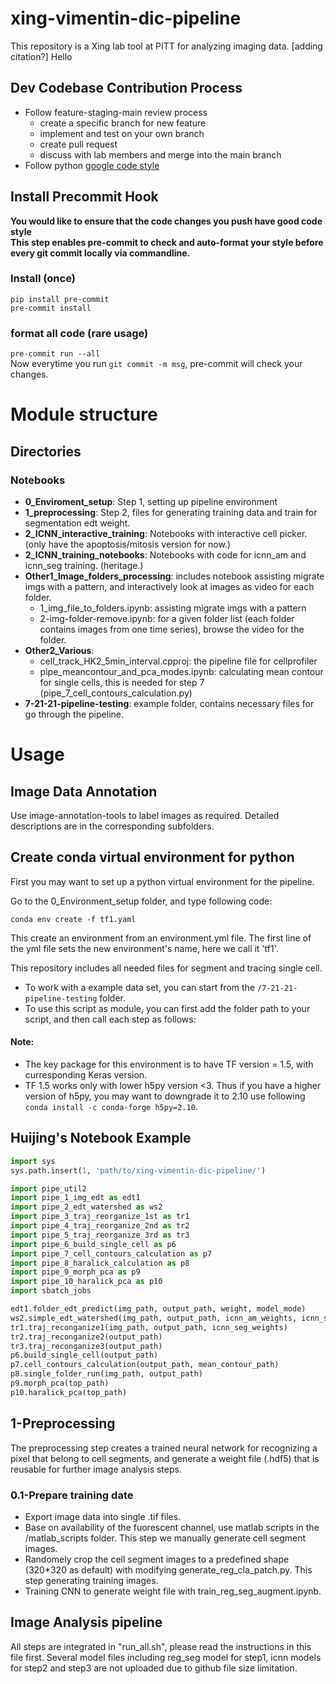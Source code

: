 # xing-vimentin-dic-pipeline

This repository is a Xing lab tool at PITT for analyzing imaging data. [adding citation?]
Hello

## Dev Codebase Contribution Process
- Follow feature-staging-main review process
    - create a specific branch for new feature
    - implement and test on your own branch
    - create pull request
    - discuss with lab members and merge into the main branch
- Follow python [google code style](https://google.github.io/styleguide/pyguide.html)


## Install Precommit Hook  
**You would like to ensure that the code changes you push have good code style**  
**This step enables pre-commit to check and auto-format your style before every git commit locally via commandline.**
### Install (once)  
`pip install pre-commit`  
`pre-commit install`  
### format all code (rare usage)  
`pre-commit run --all`  
Now everytime you run `git commit -m msg`, pre-commit will check your changes.


# Module structure
## Directories


### Notebooks
- **0_Enviroment_setup**: Step 1, setting up pipeline environment
- **1_preprocessing**: Step 2, files for generating training data and train for segmentation edt weight. 
- **2_ICNN_interactive_training**: Notebooks with interactive cell picker. (only have the apoptosis/mitosis version for now.)
- **2_ICNN_training_notebooks**: Notebooks with code for icnn_am and icnn_seg training. (heritage.)
- **Other1_Image_folders_processing**: includes notebook assisting migrate imgs with a pattern, and interactively look at images as video for each folder.
    - 1_img_file_to_folders.ipynb: assisting migrate imgs with a pattern
    - 2-img-folder-remove.ipynb: for a given folder list (each folder contains images from one time series), browse the video for the folder.  
- **Other2_Various**:
    - cell_track_HK2_5min_interval.cpproj: the pipeline file for cellprofiler
    - pipe_meancontour_and_pca_modes.ipynb: calculating mean contour for single cells, this is needed for step 7 (pipe_7_cell_contours_calculation.py)
- **7-21-21-pipeline-testing**: example folder, contains necessary files for go through the pipeline. 

# Usage  
## Image Data Annotation  
Use image-annotation-tools to label images as required. Detailed descriptions are in the corresponding subfolders.  
  
## Create conda virtual environment for python

First you may want to set up a python virtual environment for the pipeline.

Go to the 0_Environment_setup folder, and type following code:

`conda env create -f tf1.yaml`

This create an environment from an environment.yml file. The first line of the yml file sets the new environment's name, here we call it 'tf1'.


This repository includes all needed files for segment and tracing single cell. 
- To work with a example data set, you can start from the `/7-21-21-pipeline-testing` folder. 
- To use this script as module, you can first add the folder path to your script, and then call each step as follows:

#### Note:
- The key package for this environment is to have TF version = 1.5, with curresponding Keras version. 
- TF 1.5 works only with lower h5py version <3. Thus if you have a higher version of h5py, you may want to downgrade it to 2.10 use following `conda install -c conda-forge h5py=2.10`.

## Huijing's Notebook Example
```python
import sys
sys.path.insert(1, 'path/to/xing-vimentin-dic-pipeline/')

import pipe_util2
import pipe_1_img_edt as edt1
import pipe_2_edt_watershed as ws2
import pipe_3_traj_reorganize_1st as tr1
import pipe_4_traj_reorganize_2nd as tr2
import pipe_5_traj_reorganize_3rd as tr3
import pipe_6_build_single_cell as p6
import pipe_7_cell_contours_calculation as p7
import pipe_8_haralick_calculation as p8
import pipe_9_morph_pca as p9
import pipe_10_haralick_pca as p10
import sbatch_jobs

edt1.folder_edt_predict(img_path, output_path, weight, model_mode)
ws2.simple_edt_watershed(img_path, output_path, icnn_am_weights, icnn_seg_weights, small_obj_thres = 10)
tr1.traj_reconganize1(img_path, output_path, icnn_seg_weights)
tr2.traj_reconganize2(output_path)
tr3.traj_reconganize3(output_path)
p6.build_single_cell(output_path)
p7.cell_contours_calculation(output_path, mean_contour_path)
p8.single_folder_run(img_path, output_path)
p9.morph_pca(top_path)
p10.haralick_pca(top_path)
```


## 1-Preprocessing

The preprocessing step creates a trained neural network for recognizing a pixel that belong to cell segments, and generate a weight file (.hdf5) that is reusable for further image analysis steps.

### 0.1-Prepare training date
- Export image data into single .tif files.
- Base on availability of the fuorescent channel, use matlab scripts in the /matlab_scripts folder. This step we manually generate cell segment images.
- Randomely crop the cell segment images to a predefined shape (320*320 as default) with modifying generate_reg_cla_patch.py. This step generating training images.
- Training CNN to generate weight file with train_reg_seg_augment.ipynb.

## Image Analysis pipeline
All steps are integrated in "run_all.sh", please read the instructions in this file first. Several model files including reg_seg model for step1, icnn models for step2 and step3 are not uploaded due to github file size limitation.

